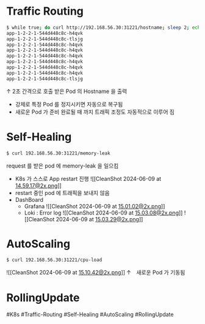 # Traffic Routing

``` bash
$ while true; do curl http://192.168.56.30:31221/hostname; sleep 2; echo ''; done;
app-1-2-2-1-544d448c8c-h4qvk
app-1-2-2-1-544d448c8c-tlsjg
app-1-2-2-1-544d448c8c-h4qvk
app-1-2-2-1-544d448c8c-h4qvk
app-1-2-2-1-544d448c8c-h4qvk
app-1-2-2-1-544d448c8c-h4qvk
app-1-2-2-1-544d448c8c-h4qvk
app-1-2-2-1-544d448c8c-h4qvk
app-1-2-2-1-544d448c8c-tlsjg
```

↑ 2초 간격으로 호출 받은 Pod 의 Hostname 을 출력
* 강제로 특정 Pod 를 정지시키면 자동으로 복구됨
* 새로운 Pod 가 준비 완료될 때 까지 트래픽 조정도 자동적으로 이루어 짐

# Self-Healing

```bash
$ curl 192.168.56.30:31221/memory-leak
```

request 를 받은 pod 에 memory-leak 을 일으킴
- K8s 가 스스로 App restart 진행
  ![[CleanShot 2024-06-09 at 14.59.17@2x.png]]
- restart 중인 pod 에 트래픽을 보내지 않음
- DashBoard
	- Grafana
	  ![[CleanShot 2024-06-09 at 15.01.02@2x.png]]
	- Loki : Error log
	  ![[CleanShot 2024-06-09 at 15.03.08@2x.png]]
	  ![[CleanShot 2024-06-09 at 15.03.29@2x.png]]

# AutoScaling

```bash
$ curl 192.168.56.30:31221/cpu-load
```

![[CleanShot 2024-06-09 at 15.10.42@2x.png]]
↑　새로운 Pod 가 기동됨

# RollingUpdate





#K8s #Traffic-Routing #Self-Healing #AutoScaling #RollingUpdate

